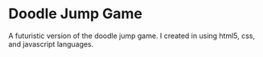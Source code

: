 # Doodle Jump Game

A futuristic version of the doodle jump game. I created in using html5, css, and javascript languages. 
